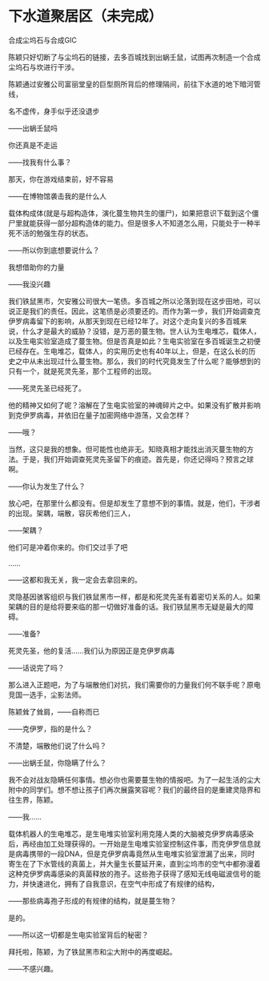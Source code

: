 # 下水道聚居区（未完成）

合成尘坞石与合成GIC

陈颖只好切断了与尘坞石的链接，去多百城找到出蜗壬鼠，试图再次制造一个合成尘坞石与坎进行干涉。

陈颖通过安雅公司富丽堂皇的巨型厕所背后的修理隔间，前往下水道的地下暗河管线，



名不虚传，身手似乎还没退步

——出蜗壬鼠吗

你还真是不走运

——找我有什么事？

那天，你在游戏结束前，好不容易

——在博物馆袭击我的是什么人

载体构成体\(就是与超构造体，演化蔓生物共生的僵尸\)，如果把意识下载到这个僵尸里就能获得一部分超构造体的能力。但是很多人不知道怎么用，只能处于一种半死不活的勉强生存的状态。

——所以你到底想要说什么？

我想借助你的力量

——我没兴趣

我们铁鼠黑市，欠安雅公司很大一笔债。多百城之所以沦落到现在这步田地，可以说正是我们的责任。因此，这笔债是必须要还的。而作为第一步，我们开始调查克伊罗病毒留下的影响，从那天到现在已经12年了。对这个走向复兴的多百城来说，什么才是最大的威胁？没错，是万恶的蔓生物。世人认为生电堆芯，载体人，以及生电实验室造成了蔓生物。但是否真是如此？生电实验室在多百城诞生之初便已经存在。生电堆芯，载体人，的实用历史也有40年以上，但是，在这么长的历史之中从未出现过什么蔓生物。那么，我们的时代究竟发生了什么呢？能够想到的只有一个，就是死灵先圣，那个工程师的出现。

——死灵先圣已经死了。

他的精神又如何了呢？溶解在了生电实验室的神魂碎片之中。如果没有扩散并影响到克伊罗病毒，并依旧在量子加密网络中游荡，又会怎样？

——哦？

当然，这只是我的想象。但可能性也绝非无。知晓真相才能找出消灭蔓生物的方法。于是，我们开始调查死灵先圣留下的痕迹。首先是，你还记得吗？预言之球啊。

——你认为发生了什么？

放心吧，在那里什么都没有。但是却发生了意想不到的事情。就是，他们，干涉者的出现。架耦，端散，容灰希他们三人，

——架耦？

他们可是冲着你来的。你们交过手了吧

……

——这都和我无关，我一定会去拿回来的。

灵隐基因骇客组织与我们铁鼠黑市一样，都是和死灵先圣有着密切关系的人。如果架耦的目的是给将要来临的那一切做好准备的话。我们铁鼠黑市无疑是最大的障碍。

——准备?

死灵先圣，他的复活……我们认为原因正是克伊罗病毒

——话说完了吗？

那么进入正题吧，为了与端散他们对抗，我们需要你的力量我们何不联手呢？原电竞国一选手，尘影法师。

陈颖耸了耸肩，——自称而已

——克伊罗，指的是什么？

不清楚，端散他们说了什么吗？

——出蜗壬鼠，你隐瞒了什么？

我不会对战友隐瞒任何事情。想必你也需要蔓生物的情报吧。为了一起生活的尘大附中的同学们。想不想让孩子们再次展露笑容呢？我们的最终目的是重建灵隐界和往生界，陈颖。

——我……

载体机器人的生电堆芯，是生电堆实验室利用克隆人类的大脑被克伊罗病毒感染后，再经由加工处理获得的。一开始是生电堆实验室控制这件事，而克伊罗信息就是病毒携带的一段DNA，但是克伊罗病毒竟然从生电堆实验室泄漏了出来，同时寄生在了下水管线的真菌上，并大量生长蔓延开来，直到尘坞市的空气中都弥漫着这种克伊罗病毒感染的真菌释放的孢子。这些孢子获得了感知无线电磁波信号的能力，并快速进化，拥有了自我意识，在空气中形成了有规律的结构，

——那些病毒孢子形成的有规律的结构，就是蔓生物？

是的。

——所以这一切都是生电实验室背后的秘密？

拜托啦，陈颖，为了铁鼠黑市和尘大附中的再度崛起。

——不感兴趣。









